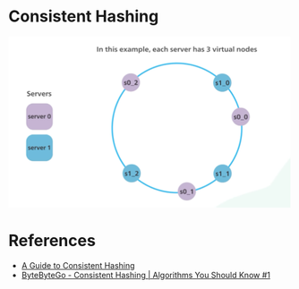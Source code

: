 # Consistent Hashing

![](consistent_sharding.png)

# References
- [A Guide to Consistent Hashing](https://www.toptal.com/big-data/consistent-hashing)
- [ByteByteGo - Consistent Hashing | Algorithms You Should Know #1](https://www.youtube.com/watch?v=UF9Iqmg94tk)   